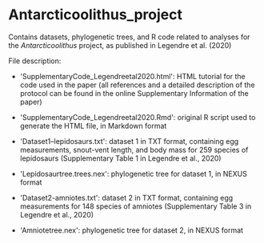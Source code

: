 # Antarcticoolithus_project
Contains datasets, phylogenetic trees, and R code related to analyses for the <i>Antarcticoolithus</i> project, as published in Legendre et al. (2020)

File description:

- 'SupplementaryCode_Legendreetal2020.html': HTML tutorial for the code used in the paper (all references and a detailed description of the protocol can be found in the online Supplementary Information of the paper)
 
- 'SupplementaryCode_Legendreetal2020.Rmd': original R script used to generate the HTML file, in Markdown format

- 'Dataset1–lepidosaurs.txt': dataset 1 in TXT format, containing egg measurements, snout-vent length, and body mass for 259 species of lepidosaurs (Supplementary Table 1 in Legendre et al., 2020)

- 'Lepidosaurtree.trees.nex': phylogenetic tree for dataset 1, in NEXUS format

- 'Dataset2-amniotes.txt': dataset 2 in TXT format, containing egg measurements for 148 species of amniotes (Supplementary Table 3 in Legendre et al., 2020)

- 'Amniotetree.nex': phylogenetic tree for dataset 2, in NEXUS format
